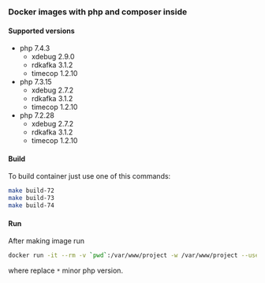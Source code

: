 ### Docker images with php and composer inside

#### Supported versions

* php 7.4.3
    * xdebug 2.9.0
    * rdkafka 3.1.2
    * timecop 1.2.10
* php 7.3.15
    * xdebug 2.7.2
    * rdkafka 3.1.2
    * timecop 1.2.10
* php 7.2.28
    * xdebug 2.7.2
    * rdkafka 3.1.2
    * timecop 1.2.10

#### Build

To build container just use one of this commands:
```bash
make build-72
make build-73
make build-74
```

#### Run

After making image run

```bash
docker run -it --rm -v `pwd`:/var/www/project -w /var/www/project --user=1000 local-composer:7.* sh
```

where replace `*` minor php version.